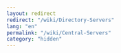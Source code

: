 ```yaml
---
layout: redirect
redirect: "/wiki/Directory-Servers"
lang: "en"
permalink: "/wiki/Central-Servers"
category: "hidden"
---
```

